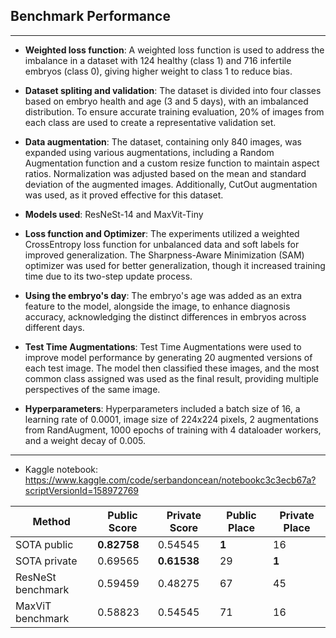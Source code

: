 ## Benchmark Performance
***
* **Weighted loss function**: A weighted loss function is used to address the imbalance in a dataset with 124 healthy (class 1) and 716 infertile embryos (class 0), giving higher weight to class 1 to reduce bias.

* **Dataset spliting and validation**: The dataset is divided into four classes based on embryo health and age (3 and 5 days), with an imbalanced distribution. To ensure accurate training evaluation, 20% of images from each class are used to create a representative validation set.

* **Data augmentation**: The dataset, containing only 840 images, was expanded using various augmentations, including a Random Augmentation function and a custom resize function to maintain aspect ratios. Normalization was adjusted based on the mean and standard deviation of the augmented images. Additionally, CutOut augmentation was used, as it proved effective for this dataset.

* **Models used**: ResNeSt-14 and MaxVit-Tiny

* **Loss function and Optimizer**: The experiments utilized a weighted CrossEntropy loss function for unbalanced data and soft labels for improved generalization. The Sharpness-Aware Minimization (SAM) optimizer was used for better generalization, though it increased training time due to its two-step update process.

* **Using the embryo's day**: The embryo's age was added as an extra feature to the model, alongside the image, to enhance diagnosis accuracy, acknowledging the distinct differences in embryos across different days.

* **Test Time Augmentations**: Test Time Augmentations were used to improve model performance by generating 20 augmented versions of each test image. The model then classified these images, and the most common class assigned was used as the final result, providing multiple perspectives of the same image.

* **Hyperparameters**: Hyperparameters included a batch size of 16, a learning rate of 0.0001, image size of 224x224 pixels, 2 augmentations from RandAugment, 1000 epochs of training with 4 dataloader workers, and a weight decay of 0.005.

***
* Kaggle notebook: https://www.kaggle.com/code/serbandoncean/notebookc3c3ecb67a?scriptVersionId=158972769

| Method | Public Score | Private Score | Public Place | Private Place |
|--------|--------------|---------------|--------------|---------------|
| SOTA public | **0.82758** | 0.54545 | **1** | 16 |
| SOTA private | 0.69565 | **0.61538** | 29 | **1** |
| ResNeSt benchmark | 0.59459 | 0.48275 | 67 | 45 |
| MaxViT benchmark | 0.58823 | 0.54545 | 71 | 16 |
